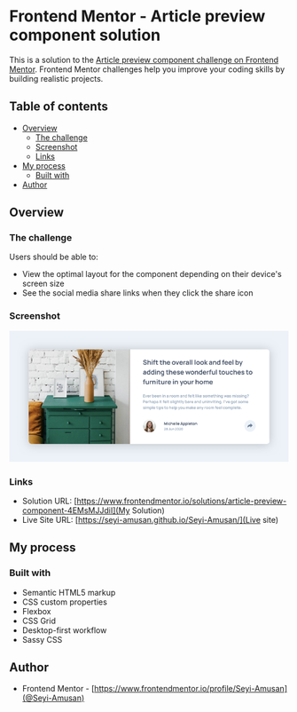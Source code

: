 # Frontend Mentor - Article preview component solution

This is a solution to the [Article preview component challenge on Frontend Mentor](https://www.frontendmentor.io/challenges/article-preview-component-dYBN_pYFT). Frontend Mentor challenges help you improve your coding skills by building realistic projects. 

## Table of contents

- [Overview](#overview)
  - [The challenge](#the-challenge)
  - [Screenshot](#screenshot)
  - [Links](#links)
- [My process](#my-process)
  - [Built with](#built-with)
- [Author](#author)

## Overview

### The challenge

Users should be able to:

- View the optimal layout for the component depending on their device's screen size
- See the social media share links when they click the share icon

### Screenshot

![Screenshot](./screenshot.png)


### Links

- Solution URL: [https://www.frontendmentor.io/solutions/article-preview-component-4EMsMJJdiI](My Solution)
- Live Site URL: [https://seyi-amusan.github.io/Seyi-Amusan/](Live site)

## My process

### Built with

- Semantic HTML5 markup
- CSS custom properties
- Flexbox
- CSS Grid
- Desktop-first workflow
- Sassy CSS

## Author

- Frontend Mentor - [https://www.frontendmentor.io/profile/Seyi-Amusan](@Seyi-Amusan)